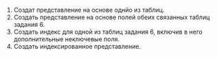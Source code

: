 1. Создат представление на основе однйо из таблиц.
2. Создать представление на основе полей обеих связанных таблиц задания 6.
3. Создать индекс для одной из таблиц задания 6, включив в него дополнительные неключевые поля.
4. Создать индексированное представление.
